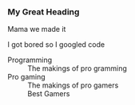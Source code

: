 ### My Great Heading

Mama we made it

I got bored so I googled code

<dl>
  <dt>Programming</dt>
  <dd>The makings of pro gramming</dd>
  <dt>Pro gaming</dt>
  <dd>The makings of pro gamers </dd>
  <dd>Best Gamers</dd>
</dl>
